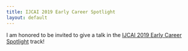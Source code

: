```yaml
---
title: IJCAI 2019 Early Career Spotlight
layout: default
---
```


I am honored to be invited to give a talk in the [IJCAI 2019 Early Career
Spotlight](https://www.ijcai19.org/early-career.html) track!